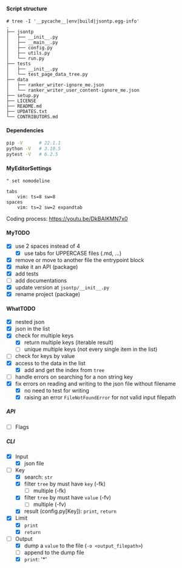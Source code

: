#### Script structure
```
# tree -I '__pycache__|env|build|jsontp.egg-info'
.
├── jsontp
│   ├── __init__.py
│   ├── __main__.py
│   ├── config.py
│   ├── utils.py
│   └── run.py
├── tests
│   ├── __init__.py
│   └── test_page_data_tree.py
├── data
│   ├── ranker_writer-ignore_me.json
│   └── ranker_writer_user_content-ignore_me.json
├── setup.py
├── LICENSE
├── README.md
├── UPDATES.txt
└── CONTRIBUTORS.md
```

#### Dependencies
```bash
pip -V		# 22.1.1
python -V	# 3.10.5
pytest -V	# 6.2.5
```

#### MyEditorSettings
```
" set nomodeline

tabs
	vim: ts=8 sw=8
spaces
	vim: ts=2 sw=2 expandtab
```
Coding process: https://youtu.be/DkBAIKMN7x0

#### MyTODO
- [x] use 2 spaces instead of 4
	- [x] use tabs for UPPERCASE files (.md, ...)
- [x] remove or move to another file the entrypoint block
- [x] make it an API (package)
- [x] add tests
- [ ] add documentations
- [x] update version at `jsontp/__init__.py`
- [x] rename project (package)

#### WhatTODO
- [x] nested json
- [x] json in the list
- [x] check for multiple keys
	- [x] return multiple keys (iterable result)
	- [ ] unique multiple keys (not every single item in the list)
- [ ] check for keys by value
- [x] access to the data in the list
	- [x] add and get the index from `tree`
- [ ] handle errors on searching for a non string key
- [x] fix errors on reading and writing to the json file without filename
	- [x] no need to test for writing
	- [x] raising an error `FileNotFoundError` for not valid input filepath

##### API
- [ ] Flags

##### CLI
- [x] Input
	- [x] json file
- [ ] Key
	- [x] search: `str`
	- [x] filter `tree` by must have `key` (-fk)
		- [ ] multiple (-fk)
	- [x] filter `tree` by must have `value` (-fv)
		- [ ] multiple (-fv)
	- [x] result (config.py[Key]): `print`, `return`
- [x] Limit
	- [x] `print`
	- [x] `return`
- [ ] Output
	- [x] dump a `value` to the file (`-o <output_filepath>`)
	- [ ] append to the dump file
	- [x] `print`: '\*'
